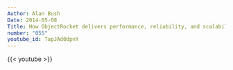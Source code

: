 ```yaml
---
Author: Alan Bush
Date: 2014-05-08
Title: How ObjectRocket delivers performance, reliability, and scalability
number: "055"
youtube_id: TapJAd0dpnY
---
```


{{< youtube >}}
